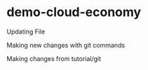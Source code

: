 # demo-cloud-economy
Updating File

Making new changes with git commands

Making changes from tutorial/git